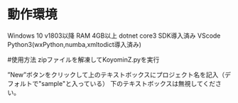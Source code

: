 # 動作環境
Windows 10 v1803以降 
RAM 4GB以上
dotnet core3 SDK導入済み
VScode
Python3(wxPython,numba,xmltodict導入済み)

#使用方法
zipファイルを解凍してKoyominZ.pyを実行

”New”ボタンをクリックして上のテキストボックスにプロジェクト名を記入（デフォルトで"sample"と入っている）
下のテキストボックスは無視してください。